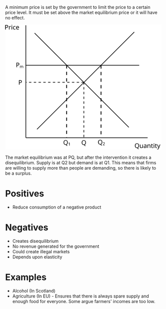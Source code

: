 A minimum price is set by the government to limit the price to a certain price level. It must be set above the market equilibrium price or it will have no effect.

![A line for minimum price, above the market equilibrium](diagrams/minimum_price.svg#mono-black)

The market equilibrium was at PQ, but after the intervention it creates a disequilibrium. Supply is at Q2 but demand is at Q1. This means that firms are willing to supply more than people are demanding, so there is likely to be a surplus.

# Positives #
- Reduce consumption of a negative product

# Negatives #
- Creates disequilibrium
- No revenue generated for the government
- Could create illegal markets
- Depends upon elasticity

# Examples #
- Alcohol (In Scotland)
- Agriculture (In EU) - Ensures that there is always spare supply and enough food for everyone. Some argue farmers' incomes are too low.
